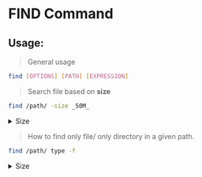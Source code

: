 # FIND Command

## Usage:

> General usage
```bash
find [OPTIONS] [PATH] [EXPRESSION]
```

> Search file based on **size**
```bash
find /path/ -size _50M_
```

<details>
<summary>Size</summary>

```
M   ::> MB
k   ::> KB
G   ::> GB
c   ::> Bytes
```

</details>

> How to find only file/ only directory in a given path.
```bash
find /path/ type -f
```

<details>
<summary>Size</summary>

```
f   ::> file
d   ::> directory
l   ::> symbolic link
b   ::> block device
s   ::> socket
```

</details>

